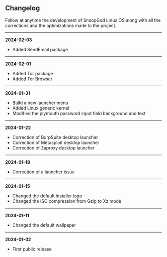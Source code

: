 ## Changelog

Follow at anytime the development of SnoopGod Linux OS along with all the corrections and the optimizations made to the project.

* * *

**2024-02-03**

- Added SendEmail package

* * *

**2024-02-01**

- Added Tor package
- Added Tor Browser

* * *

**2024-01-31**

- Build a new launcher menu
- Added Linux generic kernel
- Modified the plymouth password input field background and text

* * *

**2024-01-22**

- Correction of BurpSuite desktop launcher
- Correction of Metasploit desktop launcher
- Correction of Zaproxy desktop launcher

* * *

**2024-01-18**

- Correction of a launcher issue

* * *

**2024-01-15**

- Changed the default installer logo
- Changed the ISO compression from Gzip to Xz mode

* * *

**2024-01-11**

- Changed the default wallpaper

* * *

**2024-01-02**

- First public release
